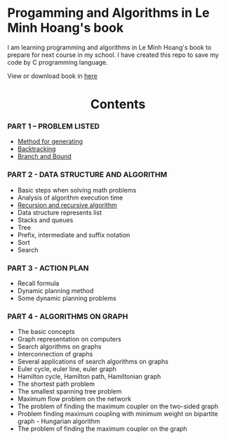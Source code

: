 # Progamming and Algorithms in Le Minh Hoang's book

I am learning programming and algorithms in Le Minh Hoang's book to prepare for next course in my school. I have created this repo to save my code by C programming language.

View or download book in [here](https://www.dropbox.com/s/cqp9hd577tanul6/Le-Minh-Hoang-Giai-thuat%26Lap-trinh.pdf?dl=0)

<h1 align="center">Contents</h1>

### PART 1 – PROBLEM LISTED

* [Method for generating](Generation)
* [Backtracking](Backtrack)
* [Branch and Bound](Branch)

### PART 2 - DATA STRUCTURE AND ALGORITHM

* Basic steps when solving math problems
* Analysis of algorithm execution time
* [Recursion and recursive algorithm](Recursion)
* Data structure represents list
* Stacks and queues
* Tree
* Prefix, intermediate and suffix notation
* Sort
* Search

### PART 3 - ACTION PLAN

* Recall formula
* Dynamic planning method
* Some dynamic planning problems

### PART 4 - ALGORITHMS ON GRAPH

* The basic concepts
* Graph representation on computers
* Search algorithms on graphs
* Interconnection of graphs
* Several applications of search algorithms on graphs
* Euler cycle, euler line, euler graph
* Hamilton cycle, Hamilton path, Hamiltonian graph
* The shortest path problem
* The smallest spanning tree problem
* Maximum flow problem on the network
* The problem of finding the maximum coupler on the two-sided graph
* Problem finding maximum coupling with minimum weight on bipartite graph - Hungarian algorithm
* The problem of finding the maximum coupler on the graph
